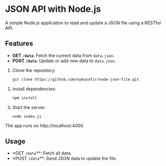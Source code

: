 # JSON API with Node.js

A simple Node.js application to read and update a JSON file using a RESTful API.


## Features
- **GET `/data`**: Fetch the current data from `data.json`.
- **POST `/data`**: Update or add new data to `data.json`.

1. Clone the repository:
   ```bash
   git clone https://github.com/oymusafir/node-json-file.git
   ```
2. Install dependencies:
   ```bash
   npm install
   ```
3. Start the server:
   ```bash
   node index.js
   ```
The app runs on http://localhost:4000.

## Usage
- *GET `/data`**: Fetch all data.
- *POST `/data`**: Send JSON data to update the file.
